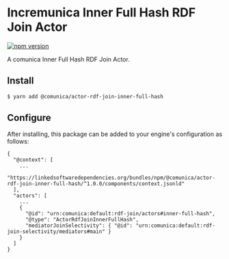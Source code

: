 # Incremunica Inner Full Hash RDF Join Actor

[![npm version](https://badge.fury.io/js/@incremunica%2Factor-rdf-join-inner-full-hash.svg)](https://badge.fury.io/js/@incremunica%2Factor-rdf-join-inner-full-hash)

A comunica Inner Full Hash RDF Join Actor.

## Install

```bash
$ yarn add @comunica/actor-rdf-join-inner-full-hash
```

## Configure

After installing, this package can be added to your engine's configuration as follows:
```text
{
  "@context": [
    ...
    "https://linkedsoftwaredependencies.org/bundles/npm/@comunica/actor-rdf-join-inner-full-hash/^1.0.0/components/context.jsonld"
  ],
  "actors": [
    ...
    {
      "@id": "urn:comunica:default:rdf-join/actors#inner-full-hash",
      "@type": "ActorRdfJoinInnerFullHash",
      "mediatorJoinSelectivity": { "@id": "urn:comunica:default:rdf-join-selectivity/mediators#main" }
    }
  ]
}
```
